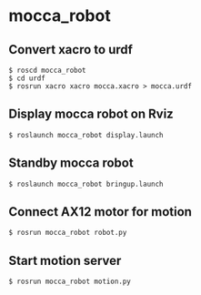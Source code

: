 # mocca_robot

## Convert xacro to urdf
```
$ roscd mocca_robot
$ cd urdf
$ rosrun xacro xacro mocca.xacro > mocca.urdf
```

## Display mocca robot on Rviz
```
$ roslaunch mocca_robot display.launch
```

## Standby mocca robot
```
$ roslaunch mocca_robot bringup.launch
```

## Connect AX12 motor for motion
```
$ rosrun mocca_robot robot.py
```

## Start motion server
```
$ rosrun mocca_robot motion.py
```